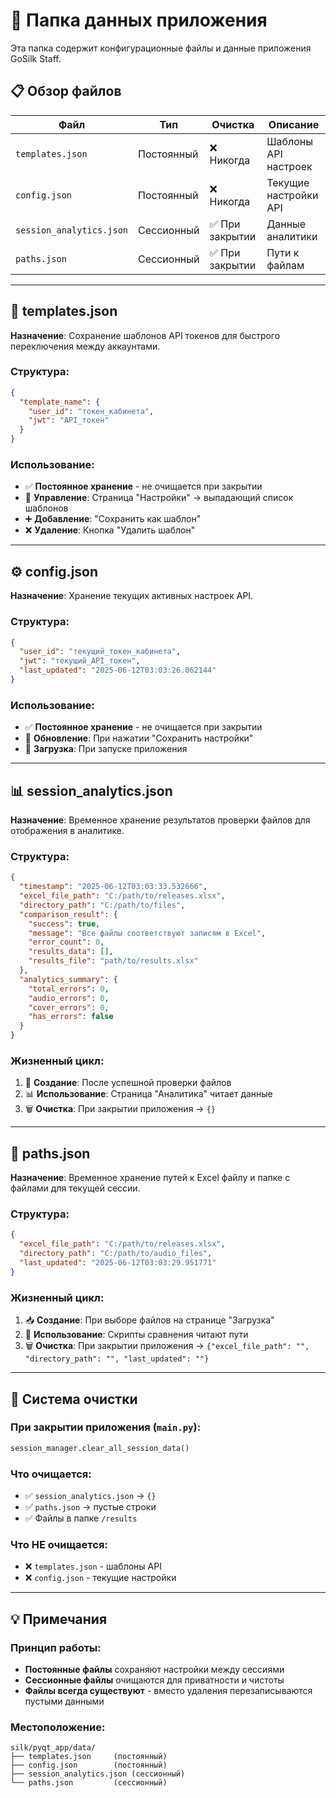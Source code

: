 # 📁 Папка данных приложения

Эта папка содержит конфигурационные файлы и данные приложения GoSilk Staff.

## 📋 Обзор файлов

| Файл | Тип | Очистка | Описание |
|------|-----|---------|----------|
| `templates.json` | Постоянный | ❌ Никогда | Шаблоны API настроек |
| `config.json` | Постоянный | ❌ Никогда | Текущие настройки API |
| `session_analytics.json` | Сессионный | ✅ При закрытии | Данные аналитики |
| `paths.json` | Сессионный | ✅ При закрытии | Пути к файлам |

---

## 🔧 **templates.json**
**Назначение**: Сохранение шаблонов API токенов для быстрого переключения между аккаунтами.

### Структура:
```json
{
  "template_name": {
    "user_id": "токен_кабинета",
    "jwt": "API_токен"
  }
}
```

### Использование:
- ✅ **Постоянное хранение** - не очищается при закрытии
- 🔄 **Управление**: Страница "Настройки" → выпадающий список шаблонов
- ➕ **Добавление**: "Сохранить как шаблон" 
- ❌ **Удаление**: Кнопка "Удалить шаблон"

---

## ⚙️ **config.json**
**Назначение**: Хранение текущих активных настроек API.

### Структура:
```json
{
  "user_id": "текущий_токен_кабинета",
  "jwt": "текущий_API_токен", 
  "last_updated": "2025-06-12T03:03:26.062144"
}
```

### Использование:
- ✅ **Постоянное хранение** - не очищается при закрытии
- 🔄 **Обновление**: При нажатии "Сохранить настройки"
- 📖 **Загрузка**: При запуске приложения

---

## 📊 **session_analytics.json**
**Назначение**: Временное хранение результатов проверки файлов для отображения в аналитике.

### Структура:
```json
{
  "timestamp": "2025-06-12T03:03:33.532666",
  "excel_file_path": "C:/path/to/releases.xlsx",
  "directory_path": "C:/path/to/files",
  "comparison_result": {
    "success": true,
    "message": "Все файлы соответствуют записям в Excel",
    "error_count": 0,
    "results_data": [],
    "results_file": "path/to/results.xlsx"
  },
  "analytics_summary": {
    "total_errors": 0,
    "audio_errors": 0,
    "cover_errors": 0,
    "has_errors": false
  }
}
```

### Жизненный цикл:
1. 🔄 **Создание**: После успешной проверки файлов
2. 📊 **Использование**: Страница "Аналитика" читает данные
3. 🗑️ **Очистка**: При закрытии приложения → `{}`

---

## 📁 **paths.json**
**Назначение**: Временное хранение путей к Excel файлу и папке с файлами для текущей сессии.

### Структура:
```json
{
  "excel_file_path": "C:/path/to/releases.xlsx",
  "directory_path": "C:/path/to/audio_files",
  "last_updated": "2025-06-12T03:03:29.951771"
}
```

### Жизненный цикл:
1. 📥 **Создание**: При выборе файлов на странице "Загрузка"
2. 🔄 **Использование**: Скрипты сравнения читают пути
3. 🗑️ **Очистка**: При закрытии приложения → `{"excel_file_path": "", "directory_path": "", "last_updated": ""}`

---

## 🔄 Система очистки

### При закрытии приложения (`main.py`):
```python
session_manager.clear_all_session_data()
```

### Что очищается:
- ✅ `session_analytics.json` → `{}`
- ✅ `paths.json` → пустые строки
- ✅ Файлы в папке `/results`

### Что НЕ очищается:
- ❌ `templates.json` - шаблоны API
- ❌ `config.json` - текущие настройки

---

## 💡 Примечания

### Принцип работы:
- **Постоянные файлы** сохраняют настройки между сессиями
- **Сессионные файлы** очищаются для приватности и чистоты
- **Файлы всегда существуют** - вместо удаления перезаписываются пустыми данными

### Местоположение:
```
silk/pyqt_app/data/
├── templates.json     (постоянный)
├── config.json        (постоянный)  
├── session_analytics.json (сессионный)
└── paths.json         (сессионный)
``` 